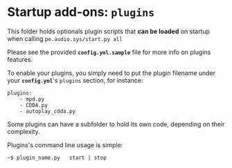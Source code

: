 # Startup add-ons: `plugins`

This folder holds optionals plugin scripts that **can be loaded** on startup when calling `pe.audio.sys/start.py all`

Please see the provided **`config.yml.sample`** file for more info on plugins features.

To enable your plugins, you simply need to put the plugin filename under your **`config.yml`**'s `plugins` section, for instance:

    plugins:
        - mpd.py
        - CDDA.py
        - autoplay_cdda.py

Some plugins can have a subfolder to hold its own code, depending on their complexity.

Plugins's command line usage is simple:

    ~$ plugin_name.py   start | stop

